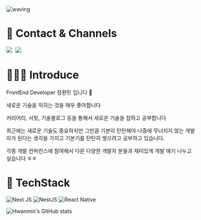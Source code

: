 ![waving](https://capsule-render.vercel.app/api?type=waving&height=200&text=HwanMin&color=gradient)

# 📌 Contact & Channels 
 <a href="https://ghksals0904.tistory.com"><img src="https://img.shields.io/badge/Tech%20Blog-F6F8FA?style=flat-square&logo=Vimeo&logoColor=blue&link=https://ghksals0904.tistory.com"/></a>&nbsp;
 <a href="mailto:dev.ghksals09041@gmail.com "><img src="https://img.shields.io/badge/Gmail-F6F8FA?style=flat-square&logo=Gmail&logoColor=red&link=dev.ghksals09041@gmail.com"></a>

# 👨🏻‍💻 Introduce
FrontEnd Developer 정환민 입니다 👋

새로운 기술을 익히는 것을 매우 좋아합니다 

커리어리, 서핏, 기술블로그 등을 통해서 새로운 기술을 접하고 공부합니다 

최근에는 새로운 기술도 중요하지만 그만큼 기본이 탄탄해야 나중에 무너지지 않는 개발자가 된다는 
생각을 가지고 기본기를 탄탄히 쌓으려고 공부하고 있습니다. 

각종 개발 컨퍼런스에 참여해서 다른 다양한 개발자 분들과 재미있게 개발 얘기 나누고 싶습니다 ㅎㅎ 

# 🚀 TechStack
![Next JS](https://img.shields.io/badge/Next-black?style=for-the-badge&logo=next.js&logoColor=white)
![NestJS](https://img.shields.io/badge/NestJS-%23E0234E.svg?style=for-the-badge&logo=nestjs&logoColor=white)
![React Native](https://img.shields.io/badge/react_native-%2320232a.svg?style=for-the-badge&logo=react&logoColor=%2361DAFB)

![Hwanmin's GitHub stats](https://github-readme-stats.vercel.app/api?username=JEONGHWANMIN&hide=contribs)
